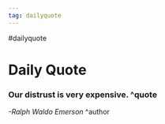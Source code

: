 ```yaml
---
tag: dailyquote
---
```


#dailyquote

# Daily Quote

### Our distrust is very expensive. ^quote
*-Ralph Waldo Emerson* ^author
